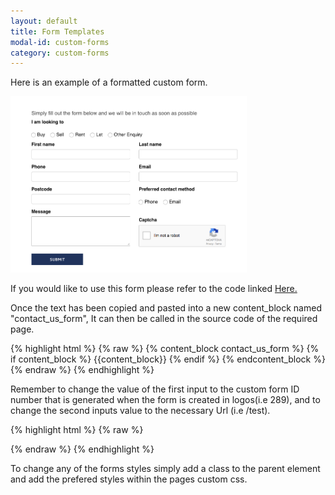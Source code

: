 ```yaml
---
layout: default
title: Form Templates
modal-id: custom-forms
category: custom-forms
---
```



Here is an example of a formatted custom form.

<img style="width: 75%" src="/../img/custom_form_no1.png">

If you would like to use this form please refer to the code linked <a href="/form_templates" target="_blank">Here.</a>

Once the text has been copied and pasted into a new content_block named "contact_us_form", It can then be called in the source code of the required page.

{% highlight html %}
{% raw %}
  {% content_block contact_us_form %}
    {% if content_block %}
      {{content_block}}
    {% endif %}
  {% endcontent_block %}
{% endraw %}
{% endhighlight %} 


Remember to change the value of the first input to the custom form ID number that is generated when the form is created in logos(i.e 289), and to change the second inputs value to the necessary Url (i.e /test). 

{% highlight html %}
{% raw %}
<form action="/form_submissions" class="enquiry-form" id="contact_form" method="post">
	<input name="f_id" type="hidden" value="{ custom form ID }" /> 
	<input id="hidden-redirect-url" name="redirect_url" type="hidden" value="{ url for testing page }"/>
{% endraw %}
{% endhighlight %}


To change any  of the forms styles simply add a class to the parent element and add the  prefered styles within the pages custom css. 